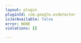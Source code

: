 ```yaml
---
layout: plugin
pluginId: com.google.osdetector
isJarAvailable: false
error: NONE
violations: []

---
```

